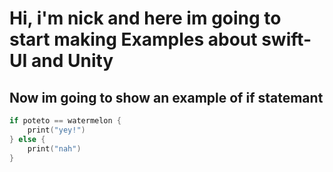 # Hi, i'm nick and here im going to start making Examples about swift-UI and Unity

## Now im going to show an example of if statemant

```swift
if poteto == watermelon {
    print("yey!")
} else {
    print("nah")
}
```

<!-- - 👋 Hi, I’m @xVENOOMx
- 👀 I’m interested in ...
- 🌱 I’m currently learning ...
- 💞️ I’m looking to collaborate on ...
- 📫 How to reach me ... -->

<!---
xVENOOMx/xVENOOMx is a ✨ special ✨ repository because its `README.md` (this file) appears on your GitHub profile.
You can click the Preview link to take a look at your changes.
--->
